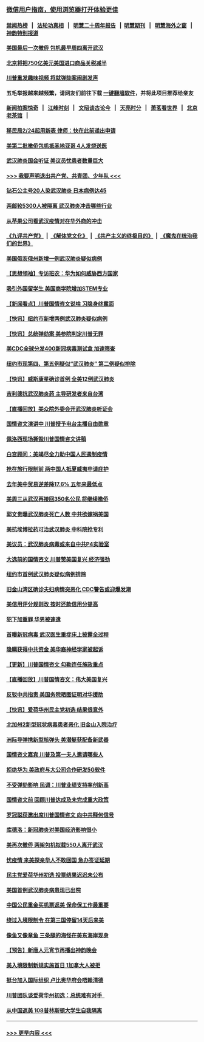 ### [微信用户指南，使用浏览器打开体验更佳](https://github.com/gfw-breaker/banned-news1/blob/master/indexes/wechat-guide.md?t=0)
#### [禁闻热榜](热点新闻.md?t=0)  &nbsp;&nbsp;|&nbsp;&nbsp; [法轮功真相](https://github.com/gfw-breaker/truth/blob/master/README.md?t=0) &nbsp;&nbsp;|&nbsp;&nbsp; [明慧二十周年报告](https://github.com/gfw-breaker/mh-reports/blob/master/README.md?t=0) &nbsp;&nbsp;|&nbsp;&nbsp;[明慧期刊](https://github.com/gfw-breaker/mh-qikan) &nbsp;&nbsp;|&nbsp;&nbsp; [明慧海外之窗](https://github.com/gfw-breaker/mh-news/blob/master/README.md?t=0) &nbsp;&nbsp;|&nbsp;&nbsp; [神韵特别报道](https://github.com/gfw-breaker/mh-news/blob/master/shenyun.md?t=0)
#### [美国最后一次撤侨 包机最早周四离开武汉](../pages/nsc412/n11849395.md?t=02062344) 
#### [北京将把750亿美元美国进口商品关税减半](../pages/nsc412/n11848896.md?t=02062344) 
#### [川普重发趣味视频 将就弹劾案闹剧发声](../pages/nsc412/n11848715.md?t=02062344) 
#### 五毛举报越来越频繁，请网友们前往下载 [一键翻墙软件](https://github.com/gfw-breaker/ssr-accounts)，并将此项目推荐给亲友
#### [新闻拍案惊奇](https://github.com/gfw-breaker/banned-news1/blob/master/pages/link4.md) &nbsp;&nbsp;|&nbsp;&nbsp; [江峰时刻](https://github.com/gfw-breaker/banned-news1/blob/master/pages/link4.md) &nbsp;&nbsp;|&nbsp;&nbsp; [文昭谈古论今](https://github.com/gfw-breaker/banned-news1/blob/master/pages/link4.md) &nbsp;&nbsp;|&nbsp;&nbsp; [天亮时分](https://github.com/gfw-breaker/banned-news1/blob/master/pages/link4.md) &nbsp;&nbsp;|&nbsp;&nbsp; [萧茗看世界](https://github.com/gfw-breaker/banned-news1/blob/master/pages/link4.md) &nbsp;&nbsp;|&nbsp;&nbsp; [北京老茶馆](https://github.com/gfw-breaker/banned-news1/blob/master/pages/link4.md) &nbsp;&nbsp;|&nbsp;&nbsp; 
#### [移民局2/24起用新表  律师：快在此前递出申请](../pages/nsc412/n11848220.md?t=02062344) 
#### [美第二批撤侨包机抵圣地亚哥 4人发烧送医](../pages/nsc412/n11847923.md?t=02062344) 
#### [武汉肺炎国会听证 美议员忧患者数量巨大](../pages/nsc412/n11844851.md?t=02062344) 
#### [>>> 我要声明退出共产党、共青团、少年队 <<<](https://github.com/begood0513/goodnews/blob/master/quit/letter.md) 
#### [钻石公主号20人染武汉肺炎 日本病例达45](../pages/nsc412/n11847823.md?t=02062344) 
#### [两邮轮5300人被隔离 武汉肺炎冲击哪些行业](../pages/nsc412/n11847456.md?t=02062344) 
#### [从苹果公司看武汉疫情对在华外商的冲击](../pages/nsc412/n11847586.md?t=02062344) 
#### [《九评共产党》](https://github.com/begood0513/9ping.md/blob/master/README.md) &nbsp;|&nbsp; [《解体党文化》](../../../../jtdwh.md/blob/master/README.md)  &nbsp;|&nbsp; [《共产主义的终极目的》](../../../../gczydzjmd.md/blob/master/README.md) &nbsp;|&nbsp; [《魔鬼在统治我们的世界》](../../../../mgztzwmdsj.md/blob/master/README.md) 
#### [美国俄亥俄州新增一例武汉肺炎疑似病例](../pages/nsc412/n11847714.md?t=02062344) 
#### [【思想领袖】专访班农：华为如何威胁西方国家](../pages/nsc412/n11847306.md?t=02062344) 
#### [吸引外国留学生 美国商学院增加STEM专业](../pages/nsc412/n11847417.md?t=02062344) 
#### [【新闻看点】川普国情咨文说啥 习隐身终露面](../pages/nsc412/n11847016.md?t=02062344) 
#### [【快讯】纽约市新增两例武汉肺炎疑似病例](../pages/nsc412/n11847250.md?t=02062344) 
#### [【快讯】总统弹劾案 美参院判定川普无罪](../pages/nsc412/n11847316.md?t=02062344) 
#### [美CDC全球分发400新冠病毒测试盒 加速筛查](../pages/nsc412/n11847260.md?t=02062344) 
#### [纽约市现第四、第五例疑似“武汉肺炎”   第二例疑似排除](../pages/nsc412/n11847332.md?t=02062344) 
#### [【快讯】威斯康星确诊首例 全美12例武汉肺炎](../pages/nsc412/n11847162.md?t=02062344) 
#### [吉利德抗武汉肺炎药 主导研发者来自台湾](../pages/nsc412/n11847064.md?t=02062344) 
#### [【直播回放】美众院外委会开武汉肺炎听证会](../pages/nsc412/n11846727.md?t=02062344) 
#### [国情咨文演讲中 川普授予电台主播自由勋章](../pages/nsc412/n11846815.md?t=02062344) 
#### [佩洛西现场撕毁川普国情咨文讲稿](../pages/nsc412/n11846724.md?t=02062344) 
#### [白宫顾问：美竭尽全力助中国人民遏制疫情](../pages/nsc412/n11846756.md?t=02062344) 
#### [抢在旅行限制前 两中国人抵夏威夷申请庇护](../pages/nsc412/n11846866.md?t=02062344) 
#### [去年美中贸易逆差降17.6% 五年来最低点](../pages/nsc412/n11846755.md?t=02062344) 
#### [美周三从武汉再接回350名公民 将继续撤侨](../pages/nsc412/n11846705.md?t=02062344) 
#### [郭文贵曝武汉肺炎死亡人数 中共欲嫁祸美国](../pages/nsc412/n11846240.md?t=02062344) 
#### [美抗埃博拉药可治武汉肺炎 中科院抢专利](../pages/nsc412/n11846409.md?t=02062344) 
#### [美议员：武汉肺炎病毒或来自中共P4实验室](../pages/nsc412/n11846043.md?t=02062344) 
#### [大选前的国情咨文 川普赞美国复兴 经济强劲](../pages/nsc412/n11845526.md?t=02062344) 
#### [纽约市首例武汉肺炎疑似病例排除](../pages/nsc412/n11844989.md?t=02062344) 
#### [旧金山湾区确诊夫妇病情突恶化 CDC警告或迎爆发潮](../pages/nsc412/n11845730.md?t=02062344) 
#### [美信用评分规则改  按时还款信用分提高](../pages/nsc412/n11845488.md?t=02062344) 
#### [犯下加重罪 华男被速遣](../pages/nsc412/n11845476.md?t=02062344) 
#### [首曝新冠病毒 武汉医生重症床上披露全过程](../pages/nsc412/n11845150.md?t=02062344) 
#### [隐瞒获得中共资金 美华裔神经学家被起诉](../pages/nsc412/n11844879.md?t=02062344) 
#### [【更新】川普国情咨文 勾勒连任施政重点](../pages/nsc412/n11845223.md?t=02062344) 
#### [【直播回放】川普国情咨文：伟大美国复兴](../pages/nsc412/n11842079.md?t=02062344) 
#### [反驳中共指责 美国务院晒图证明对华援助](../pages/nsc412/n11844859.md?t=02062344) 
#### [【快讯】爱荷华州民主党初选 结果很意外](../pages/nsc412/n11844878.md?t=02062344) 
#### [北加州2新型冠状病毒患者恶化 旧金山入院治疗](../pages/nsc412/n11844842.md?t=02062344) 
#### [洲际导弹携新型核弹头 美潜艇获配备新武器](../pages/nsc412/n11844680.md?t=02062344) 
#### [国情咨文嘉宾 川普及第一夫人邀请哪些人](../pages/nsc412/n11844712.md?t=02062344) 
#### [拒绝华为 美政府与大公司合作研发5G软件](../pages/nsc412/n11844625.md?t=02062344) 
#### [不受弹劾影响 民调：川普业绩支持率创新高](../pages/nsc412/n11844622.md?t=02062344) 
#### [国情咨文前 回顾川普达成及未完成重大政策](../pages/nsc412/n11844581.md?t=02062344) 
#### [罗冠聪获邀出席川普国情咨文 向中共释何信号](../pages/nsc412/n11844355.md?t=02062344) 
#### [库德洛：新冠肺炎对美国经济影响很小](../pages/nsc412/n11844418.md?t=02062344) 
#### [美再次撤侨 两架包机拟载550人离开武汉](../pages/nsc412/n11844407.md?t=02062344) 
#### [忧疫情 来美探亲华人不敢回国 急办签证延期](../pages/nsc412/n11843344.md?t=02062344) 
#### [民主党爱荷华州初选 投票结果迟迟未公布](../pages/nsc412/n11844207.md?t=02062344) 
#### [美国首例武汉肺炎病患现已出院](../pages/nsc412/n11842740.md?t=02062344) 
#### [中国公民重金买机票返美 保命保工作最重要](../pages/nsc412/n11843282.md?t=02062344) 
#### [绕过入境限制令  在第三国停留14天后来美](../pages/nsc412/n11843341.md?t=02062344) 
#### [像鱼又像章鱼 三条腿的海怪在美东海岸现身](../pages/nsc412/n11843092.md?t=02062344) 
#### [【预告】新唐人元宵节再播出神韵晚会](../pages/nsc412/n11843192.md?t=02062344) 
#### [美入境限制新规实施首日 1加拿大人被拒](../pages/nsc412/n11843058.md?t=02062344) 
#### [挺台加入国际组织 卢比奥华府会唔赖清德](../pages/nsc412/n11843023.md?t=02062344) 
#### [川普团队谈爱荷华州初选：总统难有对手  ](../pages/nsc412/n11842867.md?t=02062344) 
#### [从中国返美 108普林斯顿大学生自我隔离](../pages/nsc412/n11842714.md?t=02062344) 

----
#### [ >>> 更早内容 <<< ](../indexes/nsc412-earlier.md)
